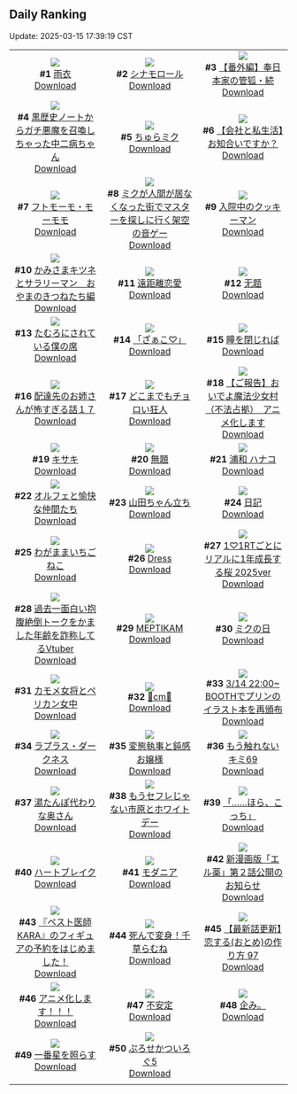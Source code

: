 ## Daily Ranking
Update: 2025-03-15 17:39:19 CST

|      |      |      |
| :----: | :----: | :----: |
| ![](https://i.pixiv.re/c/240x480/img-master/img/2025/03/13/00/00/21/128145348_p0_master1200.jpg)<br>**#1** [雨衣](https://www.pixiv.net/artworks/128145348)<br>[Download](https://i.pixiv.re/img-original/img/2025/03/13/00/00/21/128145348_p0.jpg) | ![](https://i.pixiv.re/c/240x480/img-master/img/2025/03/14/01/53/11/128182280_p0_master1200.jpg)<br>**#2** [シナモロール](https://www.pixiv.net/artworks/128182280)<br>[Download](https://i.pixiv.re/img-original/img/2025/03/14/01/53/11/128182280_p0.jpg) | ![](https://i.pixiv.re/c/240x480/img-master/img/2025/03/14/06/55/00/128186616_p0_master1200.jpg)<br>**#3** [【番外編】奉日本家の管狐・続](https://www.pixiv.net/artworks/128186616)<br>[Download](https://i.pixiv.re/img-original/img/2025/03/14/06/55/00/128186616_p0.png) |
| ![](https://i.pixiv.re/c/240x480/img-master/img/2025/03/13/21/03/37/128171179_p0_master1200.jpg)<br>**#4** [黒歴史ノートからガチ悪魔を召喚しちゃった中二病ちゃん](https://www.pixiv.net/artworks/128171179)<br>[Download](https://i.pixiv.re/img-original/img/2025/03/13/21/03/37/128171179_p0.jpg) | ![](https://i.pixiv.re/c/240x480/img-master/img/2025/03/14/00/00/12/128178083_p0_master1200.jpg)<br>**#5** [ちゅらミク](https://www.pixiv.net/artworks/128178083)<br>[Download](https://i.pixiv.re/img-original/img/2025/03/14/00/00/12/128178083_p0.jpg) | ![](https://i.pixiv.re/c/240x480/img-master/img/2025/03/14/12/00/18/128191632_p0_master1200.jpg)<br>**#6** [【会社と私生活】お知合いですか？](https://www.pixiv.net/artworks/128191632)<br>[Download](https://i.pixiv.re/img-original/img/2025/03/14/12/00/18/128191632_p0.jpg) |
| ![](https://i.pixiv.re/c/240x480/img-master/img/2025/03/13/00/06/03/128145407_p0_master1200.jpg)<br>**#7** [フトモーモ・モーモモ](https://www.pixiv.net/artworks/128145407)<br>[Download](https://i.pixiv.re/img-original/img/2025/03/13/00/06/03/128145407_p0.jpg) | ![](https://i.pixiv.re/c/240x480/img-master/img/2025/03/13/01/27/33/128148681_p0_master1200.jpg)<br>**#8** [ミクが人間が居なくなった街でマスターを探しに行く架空の音ゲー](https://www.pixiv.net/artworks/128148681)<br>[Download](https://i.pixiv.re/img-original/img/2025/03/13/01/27/33/128148681_p0.jpg) | ![](https://i.pixiv.re/c/240x480/img-master/img/2025/03/14/07/30/02/128187251_p0_master1200.jpg)<br>**#9** [入院中のクッキーマン](https://www.pixiv.net/artworks/128187251)<br>[Download](https://i.pixiv.re/img-original/img/2025/03/14/07/30/02/128187251_p0.jpg) |
| ![](https://i.pixiv.re/c/240x480/img-master/img/2025/03/14/08/16/58/128187979_p0_master1200.jpg)<br>**#10** [かみさまキツネとサラリーマン　おやまのきつねたち編](https://www.pixiv.net/artworks/128187979)<br>[Download](https://i.pixiv.re/img-original/img/2025/03/14/08/16/58/128187979_p0.png) | ![](https://i.pixiv.re/c/240x480/img-master/img/2025/03/14/21/35/16/128207209_p0_master1200.jpg)<br>**#11** [遠距離恋愛](https://www.pixiv.net/artworks/128207209)<br>[Download](https://i.pixiv.re/img-original/img/2025/03/14/21/35/16/128207209_p0.jpg) | ![](https://i.pixiv.re/c/240x480/img-master/img/2025/03/14/01/26/17/128181590_p0_master1200.jpg)<br>**#12** [无题](https://www.pixiv.net/artworks/128181590)<br>[Download](https://i.pixiv.re/img-original/img/2025/03/14/01/26/17/128181590_p0.jpg) |
| ![](https://i.pixiv.re/c/240x480/img-master/img/2025/03/14/00/00/29/128178181_p0_master1200.jpg)<br>**#13** [たむろにされている僕の席](https://www.pixiv.net/artworks/128178181)<br>[Download](https://i.pixiv.re/img-original/img/2025/03/14/00/00/29/128178181_p0.jpg) | ![](https://i.pixiv.re/c/240x480/img-master/img/2025/03/13/00/22/05/128146545_p0_master1200.jpg)<br>**#14** [「ざぁこ♡」](https://www.pixiv.net/artworks/128146545)<br>[Download](https://i.pixiv.re/img-original/img/2025/03/13/00/22/05/128146545_p0.jpg) | ![](https://i.pixiv.re/c/240x480/img-master/img/2025/03/14/00/00/24/128178150_p0_master1200.jpg)<br>**#15** [瞳を閉じれば](https://www.pixiv.net/artworks/128178150)<br>[Download](https://i.pixiv.re/img-original/img/2025/03/14/00/00/24/128178150_p0.png) |
| ![](https://i.pixiv.re/c/240x480/img-master/img/2025/03/14/07/23/28/128187143_p0_master1200.jpg)<br>**#16** [配達先のお姉さんが怖すぎる話１７](https://www.pixiv.net/artworks/128187143)<br>[Download](https://i.pixiv.re/img-original/img/2025/03/14/07/23/28/128187143_p0.jpg) | ![](https://i.pixiv.re/c/240x480/img-master/img/2025/03/14/19/05/42/128201402_p0_master1200.jpg)<br>**#17** [どこまでもチョロい狂人](https://www.pixiv.net/artworks/128201402)<br>[Download](https://i.pixiv.re/img-original/img/2025/03/14/19/05/42/128201402_p0.png) | ![](https://i.pixiv.re/c/240x480/img-master/img/2025/03/14/16/46/27/128196970_p0_master1200.jpg)<br>**#18** [【ご報告】おいでよ魔法少女村（不法占拠）　アニメ化します](https://www.pixiv.net/artworks/128196970)<br>[Download](https://i.pixiv.re/img-original/img/2025/03/14/16/46/27/128196970_p0.png) |
| ![](https://i.pixiv.re/c/240x480/img-master/img/2025/03/13/00/00/08/128145274_p0_master1200.jpg)<br>**#19** [キサキ](https://www.pixiv.net/artworks/128145274)<br>[Download](https://i.pixiv.re/img-original/img/2025/03/13/00/00/08/128145274_p0.jpg) | ![](https://i.pixiv.re/c/240x480/img-master/img/2025/03/13/07/30/03/128153995_p0_master1200.jpg)<br>**#20** [無題](https://www.pixiv.net/artworks/128153995)<br>[Download](https://i.pixiv.re/img-original/img/2025/03/13/07/30/03/128153995_p0.png) | ![](https://i.pixiv.re/c/240x480/img-master/img/2025/03/13/13/18/55/128159520_p0_master1200.jpg)<br>**#21** [浦和 ハナコ](https://www.pixiv.net/artworks/128159520)<br>[Download](https://i.pixiv.re/img-original/img/2025/03/13/13/18/55/128159520_p0.png) |
| ![](https://i.pixiv.re/c/240x480/img-master/img/2025/03/13/00/12/43/128146194_p0_master1200.jpg)<br>**#22** [オルフェと愉快な仲間たち](https://www.pixiv.net/artworks/128146194)<br>[Download](https://i.pixiv.re/img-original/img/2025/03/13/00/12/43/128146194_p0.jpg) | ![](https://i.pixiv.re/c/240x480/img-master/img/2025/03/13/00/02/26/128145592_p0_master1200.jpg)<br>**#23** [山田ちゃん立ち](https://www.pixiv.net/artworks/128145592)<br>[Download](https://i.pixiv.re/img-original/img/2025/03/13/00/02/26/128145592_p0.png) | ![](https://i.pixiv.re/c/240x480/img-master/img/2025/03/13/19/00/47/128166975_p0_master1200.jpg)<br>**#24** [日記](https://www.pixiv.net/artworks/128166975)<br>[Download](https://i.pixiv.re/img-original/img/2025/03/13/19/00/47/128166975_p0.png) |
| ![](https://i.pixiv.re/c/240x480/img-master/img/2025/03/14/20/30/02/128204485_p0_master1200.jpg)<br>**#25** [わがままいちごねこ](https://www.pixiv.net/artworks/128204485)<br>[Download](https://i.pixiv.re/img-original/img/2025/03/14/20/30/02/128204485_p0.png) | ![](https://i.pixiv.re/c/240x480/img-master/img/2025/03/13/01/45/31/128149126_p0_master1200.jpg)<br>**#26** [Dress](https://www.pixiv.net/artworks/128149126)<br>[Download](https://i.pixiv.re/img-original/img/2025/03/13/01/45/31/128149126_p0.png) | ![](https://i.pixiv.re/c/240x480/img-master/img/2025/03/13/13/46/02/128159914_p0_master1200.jpg)<br>**#27** [1♡1RTごとにリアルに1年成長する桜 2025ver](https://www.pixiv.net/artworks/128159914)<br>[Download](https://i.pixiv.re/img-original/img/2025/03/13/13/46/02/128159914_p0.jpg) |
| ![](https://i.pixiv.re/c/240x480/img-master/img/2025/03/14/21/18/48/128206520_p0_master1200.jpg)<br>**#28** [過去一面白い抱腹絶倒トークをかました年齢を詐称してるVtuber](https://www.pixiv.net/artworks/128206520)<br>[Download](https://i.pixiv.re/img-original/img/2025/03/14/21/18/48/128206520_p0.png) | ![](https://i.pixiv.re/c/240x480/img-master/img/2025/03/13/22/28/37/128174518_p0_master1200.jpg)<br>**#29** [MEPTIKAM](https://www.pixiv.net/artworks/128174518)<br>[Download](https://i.pixiv.re/img-original/img/2025/03/13/22/28/37/128174518_p0.png) | ![](https://i.pixiv.re/c/240x480/img-master/img/2025/03/13/18/30/33/128166063_p0_master1200.jpg)<br>**#30** [ミクの日](https://www.pixiv.net/artworks/128166063)<br>[Download](https://i.pixiv.re/img-original/img/2025/03/13/18/30/33/128166063_p0.jpg) |
| ![](https://i.pixiv.re/c/240x480/img-master/img/2025/03/14/07/05/06/128186843_p0_master1200.jpg)<br>**#31** [カモメ女将とペリカン女中](https://www.pixiv.net/artworks/128186843)<br>[Download](https://i.pixiv.re/img-original/img/2025/03/14/07/05/06/128186843_p0.jpg) | ![](https://i.pixiv.re/c/240x480/img-master/img/2025/03/13/20/42/23/128170318_p0_master1200.jpg)<br>**#32** [💜cm💜](https://www.pixiv.net/artworks/128170318)<br>[Download](https://i.pixiv.re/img-original/img/2025/03/13/20/42/23/128170318_p0.png) | ![](https://i.pixiv.re/c/240x480/img-master/img/2025/03/13/22/07/15/128173656_p0_master1200.jpg)<br>**#33** [3/14 22:00~ BOOTHでプリンのイラスト本を再頒布](https://www.pixiv.net/artworks/128173656)<br>[Download](https://i.pixiv.re/img-original/img/2025/03/13/22/07/15/128173656_p0.jpg) |
| ![](https://i.pixiv.re/c/240x480/img-master/img/2025/03/13/00/00/07/128145269_p0_master1200.jpg)<br>**#34** [ラプラス・ダークネス](https://www.pixiv.net/artworks/128145269)<br>[Download](https://i.pixiv.re/img-original/img/2025/03/13/00/00/07/128145269_p0.png) | ![](https://i.pixiv.re/c/240x480/img-master/img/2025/03/14/11/43/28/128191234_p0_master1200.jpg)<br>**#35** [変態執事と鈍感お嬢様](https://www.pixiv.net/artworks/128191234)<br>[Download](https://i.pixiv.re/img-original/img/2025/03/14/11/43/28/128191234_p0.png) | ![](https://i.pixiv.re/c/240x480/img-master/img/2025/03/14/09/37/29/128189144_p0_master1200.jpg)<br>**#36** [もう触れないキミ69](https://www.pixiv.net/artworks/128189144)<br>[Download](https://i.pixiv.re/img-original/img/2025/03/14/09/37/29/128189144_p0.jpg) |
| ![](https://i.pixiv.re/c/240x480/img-master/img/2025/03/13/00/03/50/128145710_p0_master1200.jpg)<br>**#37** [湯たんぽ代わりな奥さん](https://www.pixiv.net/artworks/128145710)<br>[Download](https://i.pixiv.re/img-original/img/2025/03/13/00/03/50/128145710_p0.jpg) | ![](https://i.pixiv.re/c/240x480/img-master/img/2025/03/14/00/19/55/128179349_p0_master1200.jpg)<br>**#38** [もうセフレじゃない市原とホワイトデー](https://www.pixiv.net/artworks/128179349)<br>[Download](https://i.pixiv.re/img-original/img/2025/03/14/00/19/55/128179349_p0.png) | ![](https://i.pixiv.re/c/240x480/img-master/img/2025/03/13/00/00/13/128145299_p0_master1200.jpg)<br>**#39** [「……ほら、こっち」](https://www.pixiv.net/artworks/128145299)<br>[Download](https://i.pixiv.re/img-original/img/2025/03/13/00/00/13/128145299_p0.png) |
| ![](https://i.pixiv.re/c/240x480/img-master/img/2025/03/13/18/01/09/128165100_p0_master1200.jpg)<br>**#40** [ハートブレイク](https://www.pixiv.net/artworks/128165100)<br>[Download](https://i.pixiv.re/img-original/img/2025/03/13/18/01/09/128165100_p0.jpg) | ![](https://i.pixiv.re/c/240x480/img-master/img/2025/03/13/00/06/16/128145876_p0_master1200.jpg)<br>**#41** [モダニア](https://www.pixiv.net/artworks/128145876)<br>[Download](https://i.pixiv.re/img-original/img/2025/03/13/00/06/16/128145876_p0.jpg) | ![](https://i.pixiv.re/c/240x480/img-master/img/2025/03/14/16/50/22/128190657_p0_master1200.jpg)<br>**#42** [新漫画版「エル薬」第２話公開のお知らせ](https://www.pixiv.net/artworks/128190657)<br>[Download](https://i.pixiv.re/img-original/img/2025/03/14/16/50/22/128190657_p0.png) |
| ![](https://i.pixiv.re/c/240x480/img-master/img/2025/03/13/00/00/50/128145446_p0_master1200.jpg)<br>**#43** [『ペスト医師 KARA』のフィギュアの予約をはじめました！](https://www.pixiv.net/artworks/128145446)<br>[Download](https://i.pixiv.re/img-original/img/2025/03/13/00/00/50/128145446_p0.png) | ![](https://i.pixiv.re/c/240x480/img-master/img/2025/03/13/13/00/23/128159195_p0_master1200.jpg)<br>**#44** [死んで変身！千草らむね](https://www.pixiv.net/artworks/128159195)<br>[Download](https://i.pixiv.re/img-original/img/2025/03/13/13/00/23/128159195_p0.png) | ![](https://i.pixiv.re/c/240x480/img-master/img/2025/03/14/12/39/42/128192466_p0_master1200.jpg)<br>**#45** [【最新話更新】恋する(おとめ)の作り方 97](https://www.pixiv.net/artworks/128192466)<br>[Download](https://i.pixiv.re/img-original/img/2025/03/14/12/39/42/128192466_p0.jpg) |
| ![](https://i.pixiv.re/c/240x480/img-master/img/2025/03/14/21/51/47/128207886_p0_master1200.jpg)<br>**#46** [アニメ化します！！！](https://www.pixiv.net/artworks/128207886)<br>[Download](https://i.pixiv.re/img-original/img/2025/03/14/21/51/47/128207886_p0.jpg) | ![](https://i.pixiv.re/c/240x480/img-master/img/2025/03/14/07/00/02/128186688_p0_master1200.jpg)<br>**#47** [不安定](https://www.pixiv.net/artworks/128186688)<br>[Download](https://i.pixiv.re/img-original/img/2025/03/14/07/00/02/128186688_p0.png) | ![](https://i.pixiv.re/c/240x480/img-master/img/2025/03/15/02/09/36/128206314_p0_master1200.jpg)<br>**#48** [企み。](https://www.pixiv.net/artworks/128206314)<br>[Download](https://i.pixiv.re/img-original/img/2025/03/15/02/09/36/128206314_p0.jpg) |
| ![](https://i.pixiv.re/c/240x480/img-master/img/2025/03/13/00/40/54/128147242_p0_master1200.jpg)<br>**#49** [一番星を照らす](https://www.pixiv.net/artworks/128147242)<br>[Download](https://i.pixiv.re/img-original/img/2025/03/13/00/40/54/128147242_p0.jpg) | ![](https://i.pixiv.re/c/240x480/img-master/img/2025/03/14/01/43/55/128182073_p0_master1200.jpg)<br>**#50** [ぷろせかついろぐ5](https://www.pixiv.net/artworks/128182073)<br>[Download](https://i.pixiv.re/img-original/img/2025/03/14/01/43/55/128182073_p0.jpg) |
|      |
